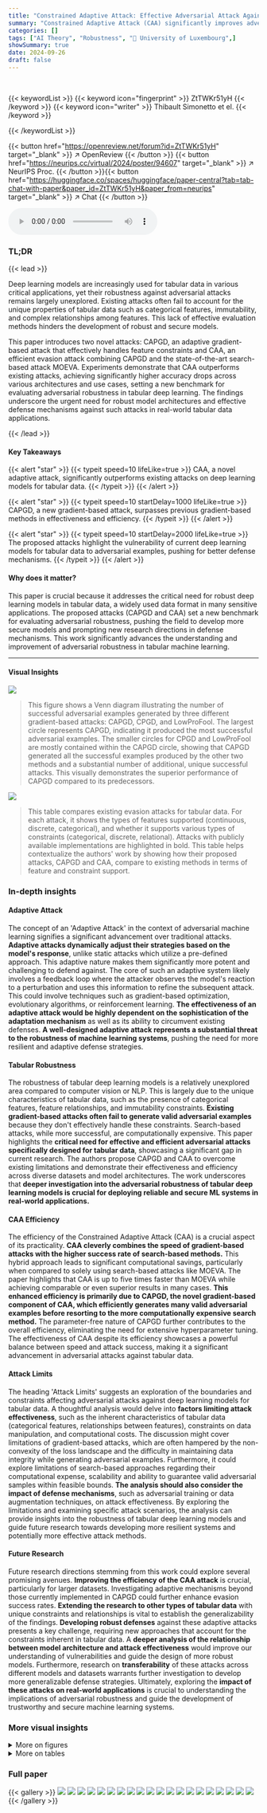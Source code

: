 ```yaml
---
title: "Constrained Adaptive Attack: Effective Adversarial Attack Against Deep Neural Networks for Tabular Data"
summary: "Constrained Adaptive Attack (CAA) significantly improves adversarial attacks on deep learning models for tabular data by combining gradient and search-based methods, achieving up to 96.1% accuracy dro..."
categories: []
tags: ["AI Theory", "Robustness", "🏢 University of Luxembourg",]
showSummary: true
date: 2024-09-26
draft: false
---
```


<br>

{{< keywordList >}}
{{< keyword icon="fingerprint" >}} ZtTWKr51yH {{< /keyword >}}
{{< keyword icon="writer" >}} Thibault Simonetto et el. {{< /keyword >}}
 
{{< /keywordList >}}

{{< button href="https://openreview.net/forum?id=ZtTWKr51yH" target="_blank" >}}
↗ OpenReview
{{< /button >}}
{{< button href="https://neurips.cc/virtual/2024/poster/94607" target="_blank" >}}
↗ NeurIPS Proc.
{{< /button >}}{{< button href="https://huggingface.co/spaces/huggingface/paper-central?tab=tab-chat-with-paper&paper_id=ZtTWKr51yH&paper_from=neurips" target="_blank" >}}
↗ Chat
{{< /button >}}



<audio controls>
    <source src="https://ai-paper-reviewer.com/ZtTWKr51yH/podcast.wav" type="audio/wav">
    Your browser does not support the audio element.
</audio>


### TL;DR


{{< lead >}}

Deep learning models are increasingly used for tabular data in various critical applications, yet their robustness against adversarial attacks remains largely unexplored. Existing attacks often fail to account for the unique properties of tabular data such as categorical features, immutability, and complex relationships among features. This lack of effective evaluation methods hinders the development of robust and secure models. 

This paper introduces two novel attacks: CAPGD, an adaptive gradient-based attack that effectively handles feature constraints and CAA, an efficient evasion attack combining CAPGD and the state-of-the-art search-based attack MOEVA.  Experiments demonstrate that CAA outperforms existing attacks, achieving significantly higher accuracy drops across various architectures and use cases, setting a new benchmark for evaluating adversarial robustness in tabular deep learning.  The findings underscore the urgent need for robust model architectures and effective defense mechanisms against such attacks in real-world tabular data applications.

{{< /lead >}}


#### Key Takeaways

{{< alert "star" >}}
{{< typeit speed=10 lifeLike=true >}} CAA, a novel adaptive attack, significantly outperforms existing attacks on deep learning models for tabular data. {{< /typeit >}}
{{< /alert >}}

{{< alert "star" >}}
{{< typeit speed=10 startDelay=1000 lifeLike=true >}} CAPGD, a new gradient-based attack, surpasses previous gradient-based methods in effectiveness and efficiency. {{< /typeit >}}
{{< /alert >}}

{{< alert "star" >}}
{{< typeit speed=10 startDelay=2000 lifeLike=true >}} The proposed attacks highlight the vulnerability of current deep learning models for tabular data to adversarial examples, pushing for better defense mechanisms. {{< /typeit >}}
{{< /alert >}}

#### Why does it matter?
This paper is crucial because it addresses the critical need for robust deep learning models in tabular data, a widely used data format in many sensitive applications.  The proposed attacks (CAPGD and CAA) set a new benchmark for evaluating adversarial robustness, pushing the field to develop more secure models and prompting new research directions in defense mechanisms. This work significantly advances the understanding and improvement of adversarial robustness in tabular machine learning.

------
#### Visual Insights



![](https://ai-paper-reviewer.com/ZtTWKr51yH/figures_6_1.jpg)

> This figure shows a Venn diagram illustrating the number of successful adversarial examples generated by three different gradient-based attacks: CAPGD, CPGD, and LowProFool.  The largest circle represents CAPGD, indicating it produced the most successful adversarial examples.  The smaller circles for CPGD and LowProFool are mostly contained within the CAPGD circle, showing that CAPGD generated all the successful examples produced by the other two methods and a substantial number of additional, unique successful attacks.  This visually demonstrates the superior performance of CAPGD compared to its predecessors.





![](https://ai-paper-reviewer.com/ZtTWKr51yH/tables_2_1.jpg)

> This table compares existing evasion attacks for tabular data.  For each attack, it shows the types of features supported (continuous, discrete, categorical), and whether it supports various types of constraints (categorical, discrete, relational).  Attacks with publicly available implementations are highlighted in bold. This table helps contextualize the authors' work by showing how their proposed attacks, CAPGD and CAA, compare to existing methods in terms of feature and constraint support.





### In-depth insights


#### Adaptive Attack
The concept of an 'Adaptive Attack' in the context of adversarial machine learning signifies a significant advancement over traditional attacks.  **Adaptive attacks dynamically adjust their strategies based on the model's response**, unlike static attacks which utilize a pre-defined approach. This adaptive nature makes them significantly more potent and challenging to defend against.  The core of such an adaptive system likely involves a feedback loop where the attacker observes the model's reaction to a perturbation and uses this information to refine the subsequent attack. This could involve techniques such as gradient-based optimization, evolutionary algorithms, or reinforcement learning. **The effectiveness of an adaptive attack would be highly dependent on the sophistication of the adaptation mechanism** as well as its ability to circumvent existing defenses.  **A well-designed adaptive attack represents a substantial threat to the robustness of machine learning systems**, pushing the need for more resilient and adaptive defense strategies.

#### Tabular Robustness
The robustness of tabular deep learning models is a relatively unexplored area compared to computer vision or NLP.  This is largely due to the unique characteristics of tabular data, such as the presence of categorical features, feature relationships, and immutability constraints.  **Existing gradient-based attacks often fail to generate valid adversarial examples** because they don't effectively handle these constraints.  Search-based attacks, while more successful, are computationally expensive. This paper highlights the **critical need for effective and efficient adversarial attacks specifically designed for tabular data**, showcasing a significant gap in current research. The authors propose CAPGD and CAA to overcome existing limitations and demonstrate their effectiveness and efficiency across diverse datasets and model architectures. The work underscores that **deeper investigation into the adversarial robustness of tabular deep learning models is crucial for deploying reliable and secure ML systems in real-world applications.**

#### CAA Efficiency
The efficiency of the Constrained Adaptive Attack (CAA) is a crucial aspect of its practicality.  **CAA cleverly combines the speed of gradient-based attacks with the higher success rate of search-based methods.** This hybrid approach leads to significant computational savings, particularly when compared to solely using search-based attacks like MOEVA.  The paper highlights that CAA is up to five times faster than MOEVA while achieving comparable or even superior results in many cases.  **This enhanced efficiency is primarily due to CAPGD, the novel gradient-based component of CAA, which efficiently generates many valid adversarial examples before resorting to the more computationally expensive search method.**  The parameter-free nature of CAPGD further contributes to the overall efficiency, eliminating the need for extensive hyperparameter tuning. The effectiveness of CAA despite its efficiency showcases a powerful balance between speed and attack success, making it a significant advancement in adversarial attacks against tabular data.

#### Attack Limits
The heading 'Attack Limits' suggests an exploration of the boundaries and constraints affecting adversarial attacks against deep learning models for tabular data.  A thoughtful analysis would delve into **factors limiting attack effectiveness**, such as the inherent characteristics of tabular data (categorical features, relationships between features), constraints on data manipulation, and computational costs. The discussion might cover limitations of gradient-based attacks, which are often hampered by the non-convexity of the loss landscape and the difficulty in maintaining data integrity while generating adversarial examples. Furthermore, it could explore limitations of search-based approaches regarding their computational expense, scalability and ability to guarantee valid adversarial samples within feasible bounds.  **The analysis should also consider the impact of defense mechanisms**, such as adversarial training or data augmentation techniques, on attack effectiveness. By exploring the limitations and examining specific attack scenarios, the analysis can provide insights into the robustness of tabular deep learning models and guide future research towards developing more resilient systems and potentially more effective attack methods.

#### Future Research
Future research directions stemming from this work could explore several promising avenues.  **Improving the efficiency of the CAA attack** is crucial, particularly for larger datasets.  Investigating adaptive mechanisms beyond those currently implemented in CAPGD could further enhance evasion success rates.  **Extending the research to other types of tabular data** with unique constraints and relationships is vital to establish the generalizability of the findings.  **Developing robust defenses** against these adaptive attacks presents a key challenge, requiring new approaches that account for the constraints inherent in tabular data.  A **deeper analysis of the relationship between model architecture and attack effectiveness** would improve our understanding of vulnerabilities and guide the design of more robust models.  Furthermore, research on **transferability** of these attacks across different models and datasets warrants further investigation to develop more generalizable defense strategies.  Ultimately, exploring the **impact of these attacks on real-world applications** is crucial to understanding the implications of adversarial robustness and guide the development of trustworthy and secure machine learning systems.


### More visual insights

<details>
<summary>More on figures
</summary>


![](https://ai-paper-reviewer.com/ZtTWKr51yH/figures_6_2.jpg)

> This figure is a Venn diagram showing the number of successful adversarial examples generated by three different attacks: CAPGD, MOEVA, and BF*.  The overlapping areas show the number of examples successfully attacked by combinations of the attacks, illustrating their complementary strengths and the overall number of unique successful attacks achieved by combining CAPGD and MOEVA.


![](https://ai-paper-reviewer.com/ZtTWKr51yH/figures_8_1.jpg)

> This figure shows how the robust accuracy of different models on the CTU dataset is affected by varying the budget allocated to the different components of the CAA attack. Specifically, it explores the impact of maximum epsilon perturbation, the number of CAPGD iterations (gradient attack), and the number of MOEVA iterations (search attack). The results illustrate how the effectiveness of CAA changes based on these different resource allocations.


![](https://ai-paper-reviewer.com/ZtTWKr51yH/figures_18_1.jpg)

> This figure shows a heatmap visualizing the complementarity of different components within the CAPGD attack.  Each cell represents the percentage of successful adversarial examples generated by one CAPGD variant (covered attack, A) that are also generated by another variant (covering attack, B).  The darker the cell, the higher the overlap and thus the stronger complementarity between the components.  This analysis reveals that removing any single component diminishes the overall effectiveness of the CAPGD attack.


![](https://ai-paper-reviewer.com/ZtTWKr51yH/figures_20_1.jpg)

> This figure displays the impact of varying the maximum perturbation (epsilon) on the robust accuracy of different models using the Constrained Adaptive Attack (CAA).  Each subplot represents a different dataset (URL, LCLD, CTU, WIDS). The x-axis shows the epsilon values, and the y-axis shows the robust accuracy.  Different colored lines represent different model architectures (TabTr, RLN, VIME, STG, TabNet). The figure demonstrates how changes in the maximum allowable perturbation affect the models' robustness to adversarial attacks.


![](https://ai-paper-reviewer.com/ZtTWKr51yH/figures_21_1.jpg)

> The figure analyzes how the robust accuracy of models on the CTU dataset changes when varying different aspects of the CAA attack budget.  Three subplots show the effect of adjusting the maximum perturbation (epsilon) allowed for adversarial examples, the number of iterations for the CAPGD (gradient-based) attack component, and the number of iterations for the MOEVA (search-based) attack component.  The results illustrate the tradeoffs between these different parameters in determining the effectiveness of the CAA attack.


![](https://ai-paper-reviewer.com/ZtTWKr51yH/figures_22_1.jpg)

> This figure shows the success rate of the MOEVA algorithm over generations for two different population sizes: the baseline population size (203) and a population size 10 times larger (2030).  The plot demonstrates how increasing the population size affects the convergence speed and overall success rate of finding adversarial examples for the LCLD dataset using a TabTransformer model.  The larger population converges more slowly but ultimately achieves a higher success rate.


![](https://ai-paper-reviewer.com/ZtTWKr51yH/figures_22_2.jpg)

> This figure shows the impact of different budget allocations on the robustness of the CAA attack against the CTU dataset.  It consists of four sub-figures: (a) shows the effect of varying the maximum perturbation (epsilon); (b) shows the effect of varying the number of iterations for the gradient attack component (CAPGD); (c) shows the effect of varying the number of iterations for the search attack component (MOEVA); and (d) shows the number of iterations for both CAPGD and MOEVA.


</details>




<details>
<summary>More on tables
</summary>


![](https://ai-paper-reviewer.com/ZtTWKr51yH/tables_6_1.jpg)
> This table presents the robust accuracy achieved by various gradient-based attacks, including CAPGD, LowProFool, and CPGD, across different datasets (URL, LCLD, CTU, WIDS) and five different model architectures.  A lower robust accuracy indicates that the corresponding attack is more effective at generating adversarial examples that fool the model. The table highlights that CAPGD outperforms the other gradient attacks in most cases.

![](https://ai-paper-reviewer.com/ZtTWKr51yH/tables_7_1.jpg)
> This table presents a comparison of the robustness and efficiency of three different adversarial attacks: CAPGD, MOEVA, and CAA.  The 'Clean' column shows the model's accuracy on unattacked samples.  Lower robust accuracy values indicate a more effective attack.  The table shows that CAA generally achieves the lowest robust accuracy (most effective attack), and in many cases, does so more efficiently (shorter duration) than MOEVA.

![](https://ai-paper-reviewer.com/ZtTWKr51yH/tables_8_1.jpg)
> This table presents the performance of the proposed Constrained Adaptive Attack (CAA) against models trained using Madry's adversarial training.  It compares the clean accuracy and the robust accuracy (against CAA) of the adversarially trained models with those trained using standard training methods, highlighting the improvement or degradation in model performance resulting from the adversarial training.

![](https://ai-paper-reviewer.com/ZtTWKr51yH/tables_13_1.jpg)
> This table compares different evasion attacks designed for tabular data.  It details which types of features (continuous, discrete, categorical) each attack supports and whether it accounts for categorical features, discrete features, or the relationships between features.  Attacks with publicly available implementations are highlighted in bold.  The table helps to illustrate the novelty of the proposed CAPGD and CAA attacks, which are the only ones that support all three feature types and feature relationships.

![](https://ai-paper-reviewer.com/ZtTWKr51yH/tables_15_1.jpg)
> This table presents the characteristics of the four datasets used in the paper's empirical study. For each dataset, it lists the task it is designed for, the number of data instances (size), the number of features, and the percentage of instances belonging to each class (class imbalance).  The datasets represent diverse domains including credit scoring, botnet detection, phishing URL detection, and ICU patient survival.

![](https://ai-paper-reviewer.com/ZtTWKr51yH/tables_16_1.jpg)
> This table presents the three model architectures used in the study: TabTransformer and TabNet (both transformer-based models), RLN (Regularization Learning Networks), STG (Stochastic Gates), and VIME (Value Imputation for Mask Estimation).  It lists the family to which each model belongs and the hyperparameters tuned for each model during training.

![](https://ai-paper-reviewer.com/ZtTWKr51yH/tables_19_1.jpg)
> This table presents the results of an ablation study conducted to evaluate the impact of different components of the CAPGD attack on its effectiveness.  The study removes one component at a time (repair operator, initialization with clean example, random initialization, and adaptive step size). The table shows the robust accuracy (i.e., accuracy against adversarial examples) for each variant of the attack, as well as the original CAPGD attack, across different datasets and models.  A lower robust accuracy indicates a more effective attack. 

![](https://ai-paper-reviewer.com/ZtTWKr51yH/tables_20_1.jpg)
> This table presents the robust accuracy results of the Constrained Adaptive Attack (CAA) against various models (TabTr, RLN, VIME, STG, TabNet) across four datasets (URL, LCLD, CTU, WIDS) with varying maximum perturbation thresholds (e).  Lower robust accuracy values indicate a more effective attack.  The results show how the attack's success changes depending on the model and dataset used.

![](https://ai-paper-reviewer.com/ZtTWKr51yH/tables_21_1.jpg)
> This table shows the results of an ablation study on the number of iterations used in the CAPGD attack component of the CAA framework.  It presents the robust accuracy achieved against each model (TabTr., RLN, VIME, STG, TabNet) for four different datasets (URL, LCLD, CTU, WIDS) at various numbers of CAPGD iterations (5, 10, 20, 100). The lowest robust accuracy for each configuration is highlighted in bold, indicating the most effective attack.

![](https://ai-paper-reviewer.com/ZtTWKr51yH/tables_23_1.jpg)
> This table presents a comparison of the effectiveness and efficiency of three different evasion attacks (CAPGD, MOEVA, and CAA) against five different architectures on four different datasets.  Effectiveness is measured by robust accuracy (lower is better), indicating the ability of each attack to cause misclassification.  Efficiency is measured by the time taken for the attack to complete (lower is better). The 'Clean' column shows the baseline accuracy of the model on the unperturbed data.  The table highlights that CAA generally achieves the highest effectiveness and a better balance of effectiveness and efficiency compared to the other methods.

![](https://ai-paper-reviewer.com/ZtTWKr51yH/tables_24_1.jpg)
> This table presents the robust accuracy results obtained using CAPGD and CAA with different subsets of constraints from the CTU dataset.  The 'Ω' row represents the full set of constraints, while the subsequent rows show results after removing or only using specific groups (CG0, CG1, CG2, CG3) of constraints. For CG2 and CG3, various percentages (10%, 25%, 50%) of randomly selected constraints were also evaluated. The goal is to study how the number and complexity of constraints influence the effectiveness of the attacks.

![](https://ai-paper-reviewer.com/ZtTWKr51yH/tables_24_2.jpg)
> This table presents the performance of three different adversarial attacks (CAPGD, MOEVA, and CAA) on various datasets and machine learning models. The 'Clean' column shows the accuracy of the model on the original, unperturbed data. The lower the robust accuracy, the more effective the attack is. The duration shows the time it takes for each attack to generate adversarial examples.  The table highlights that CAA generally achieves the lowest robust accuracy (highest effectiveness) and is often significantly faster than MOEVA, especially when combining gradient-based attacks with search-based attacks.

![](https://ai-paper-reviewer.com/ZtTWKr51yH/tables_25_1.jpg)
> This table presents the clean accuracy, direct attack robust accuracy, and transferability robust accuracy for Random Forest and XGBoost models across four datasets (URL, LCLD, CTU, and WIDS).  The transferability results show the robustness when adversarial examples generated against deep learning models are tested against the tree-based models. Lower accuracy indicates a more effective attack.

</details>




### Full paper

{{< gallery >}}
<img src="https://ai-paper-reviewer.com/ZtTWKr51yH/1.png" class="grid-w50 md:grid-w33 xl:grid-w25" />
<img src="https://ai-paper-reviewer.com/ZtTWKr51yH/2.png" class="grid-w50 md:grid-w33 xl:grid-w25" />
<img src="https://ai-paper-reviewer.com/ZtTWKr51yH/3.png" class="grid-w50 md:grid-w33 xl:grid-w25" />
<img src="https://ai-paper-reviewer.com/ZtTWKr51yH/4.png" class="grid-w50 md:grid-w33 xl:grid-w25" />
<img src="https://ai-paper-reviewer.com/ZtTWKr51yH/5.png" class="grid-w50 md:grid-w33 xl:grid-w25" />
<img src="https://ai-paper-reviewer.com/ZtTWKr51yH/6.png" class="grid-w50 md:grid-w33 xl:grid-w25" />
<img src="https://ai-paper-reviewer.com/ZtTWKr51yH/7.png" class="grid-w50 md:grid-w33 xl:grid-w25" />
<img src="https://ai-paper-reviewer.com/ZtTWKr51yH/8.png" class="grid-w50 md:grid-w33 xl:grid-w25" />
<img src="https://ai-paper-reviewer.com/ZtTWKr51yH/9.png" class="grid-w50 md:grid-w33 xl:grid-w25" />
<img src="https://ai-paper-reviewer.com/ZtTWKr51yH/10.png" class="grid-w50 md:grid-w33 xl:grid-w25" />
<img src="https://ai-paper-reviewer.com/ZtTWKr51yH/11.png" class="grid-w50 md:grid-w33 xl:grid-w25" />
<img src="https://ai-paper-reviewer.com/ZtTWKr51yH/12.png" class="grid-w50 md:grid-w33 xl:grid-w25" />
<img src="https://ai-paper-reviewer.com/ZtTWKr51yH/13.png" class="grid-w50 md:grid-w33 xl:grid-w25" />
<img src="https://ai-paper-reviewer.com/ZtTWKr51yH/14.png" class="grid-w50 md:grid-w33 xl:grid-w25" />
<img src="https://ai-paper-reviewer.com/ZtTWKr51yH/15.png" class="grid-w50 md:grid-w33 xl:grid-w25" />
<img src="https://ai-paper-reviewer.com/ZtTWKr51yH/16.png" class="grid-w50 md:grid-w33 xl:grid-w25" />
<img src="https://ai-paper-reviewer.com/ZtTWKr51yH/17.png" class="grid-w50 md:grid-w33 xl:grid-w25" />
<img src="https://ai-paper-reviewer.com/ZtTWKr51yH/18.png" class="grid-w50 md:grid-w33 xl:grid-w25" />
<img src="https://ai-paper-reviewer.com/ZtTWKr51yH/19.png" class="grid-w50 md:grid-w33 xl:grid-w25" />
<img src="https://ai-paper-reviewer.com/ZtTWKr51yH/20.png" class="grid-w50 md:grid-w33 xl:grid-w25" />
{{< /gallery >}}